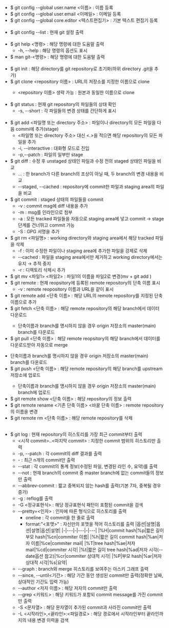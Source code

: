 <!-- <br></br> : 한 줄 띄우기 필요할 때 복사해서 사용--> 
* $ git config --global user.name <이름> : 이름 등록
* $ git config --global user.email <이메일> : 이메일 등록
* $ git config --global core.editor <텍스트편집기> : 기본 텍스트 편집기 등록<br></br>
* $ git config --list : 현재 git 설정 출력<br></br>
* $ git help <명령> : 해당 명령에 대한 도움말 출력
  * -h, --help : 해당 명령의 옵션도 표시
* $ man git-<명령> : 해당 명령에 대한 도움말 출력<br></br>
* $ git init : 해당 directory를 git repository로 초기화(하위 directory .git을 추가)
* $ git clone <URL> <repository 이름> : URL의 저장소를 지정한 이름으로 clone
  * <repository 이름> 생략 가능 : 원본과 동일한 이름으로 clone<br></br>
* $ git status : 현재 git repository의 파일들의 상태 확인
  * -s, --short : 각 파일들의 변경 상태를 간단하게 표시<br></br>
* $ git add <파일명 또는 directory 주소> : 파일이나 directory의 모든 파일을 다음 commi에 추가(stage)
  * <파일명 또는 directory 주소> 대신 <.>을 적으면 해당 repository의 모든 파일을 추가
  * -i, --interactive : 대화형 모드로 진입
  * -p,--patch : 파일의 일부만 stage
* $ git diff : 수정 후 unstaged 상태인 파일과 수정 전의 staged 상태인 파일을 비교
  * <branch1>...<branch2> : 한 branch가 다른 branch의 조상이 아닐 때, 두 branch의 변경 내용을 비교
  * --staged, --cached : repository에 commit한 파일과 staging area의 파일을 비교
* $ git commit : staged 상태의 파일들을 commit
  * -v : commit msg에 diff 내용을 추가
  * -m <commit msg> : msg를 인라인으로 첨부
  * -a : 모든 tracked 파일들을 자동으로 staging area에 넣고 commit → stage 단계를 건너뛰고 commit 가능
  * -S : GPG 서명을 추가
* $ git rm <파일명> : working directory와 staging area에서 해당 tracked 파일을 삭제
  * -f : 이미 수정한 파일이나 staging area에 추가한 파일을 강제로 삭제
  * --cached : 파일을 staging area에서만 제거하고 working directory에서는 유지 → 추적 중지
  * -r : 디렉토리 삭제시 추가
* $ git mv <파일1> <파일2> : 파일1의 이름을 파일2로 변경(mv + git add )
* $ git remote : 현재 reopsitory에 등록된 remote repository의 단축 이름 표시
  * -v : remote reopository 이름과 URL을 같이 표시
* $ git remote add <단축 이름> <URL> : 해당 URL의 remote repository를 지정된 단축 이름으로 추가
* $ git fetch <단축 이름> <branch> : 해당 remote repository의 해당 branch에서 데이터 다운로드
  * 단축이름과 branch를 명시하지 않을 경우 origin 저장소의 master(main) branch를 다운로드
* $ git pull <단축 이름> <branch> : 해당 remote reopsitory의 해당 branch에서 데이터를 다운로드받아 자동으로 merge
<!-- 여기까지--> 
  * 단축이름과 branch를 명시하지 않을 경우 origin 저장소의 master(main) branch를 다운로드
* $ git push <단축 이름> <branch> : 해당 remote repository의 해당 branch를 upstream 저장소에 업로드
  * 단축이름과 branch를 명시하지 않을 경우 origin 저장소의 master(main) branch에 업로드
* $ git remote show <단축 이름> : 해당 repository의 정보 출력
* $ git remote rename <기존 단축 이름> <바꿀 단축 이름> : remote repository의 이름을 변경
* $ git remote rm <단축 이름> : 해당 remote repository를 삭제<br></br>
<!-- 여기까지-->
* $ git log : 현재 repository의 히스토리를 가장 최근 commit부터 출력
  * <시작 commit>..<마지막 commit> : 지정한 commit 범위의 히스토리만 출력
  * -p, --patch : 각 commit의 diff 결과를 출력
  * -<n> : 최근 n개의 commit만 출력
  * --stat : 각 commit의 통계 정보(수정된 파일, 변경된 라인 수, 요약)를 출력
  * --not : 현재 branch의 commit 중 master branch에 없는 commit들의 정보만 출력
  * --abbrev-commit : 짧고 중복되지 않는 hash를 출력(기본 7자, 중복될 경우 증가)
  * -g : reflog를 출력
  * -G <정규표현식> : 해당 정규표현식 패턴이 포함된 commit을 검색
  * --pretty=<인자> : 인자에 따른 형식으로 히스토리를 출력
    * oneline : 각 commit을 한 줄로 출력
    * format:"<포맷>" : 자신만의 포맷을 적어 히스토리를 출력
      |옵션|설명|옵션|설명|옵션|설명|
      |-|---|-|---|-|---|
      |%H|commit hash|%p|짧은 길이 부모 hash|%cn|commiter 이름|
      |%h|짧은 길이 commit hash|%an|저자 이름|%ce|commiter mail|
      |%T|tree hash|%ae|저자 mail|%cd|commiter 시각|
      |%t|짧은 길이 tree hash|%ad|저자 시각(--date옵션 참고)|%cr|commiter 상대적 시각|
      |%P|부모 hash|%ar|저자 상대적 시각|%s|요약|
   * --graph : branch와 merge 히스토리를 보여주는 아스키 그래프 출력
   * --since, --until<기간> : 해당 기간 동안 생성된 commit만 출력(정확한 날짜, 상대적인 기간도 입력 가능)
   * --author <저자 이름> : 해당 저자의 commit만 출력
   * --grep <키워드> : 해당 키워드가 포함되 commit message를 가진 commit만 출력
   * -S <문자열> : 해당 문자열이 추가된 commit과 사라진 commit만 출력
   * -L <시작라인>,<끝라인>:<파일경로> : 해당 경로에서 시작라인부터 끝라인까지의 내용 변경 이력을 검색
